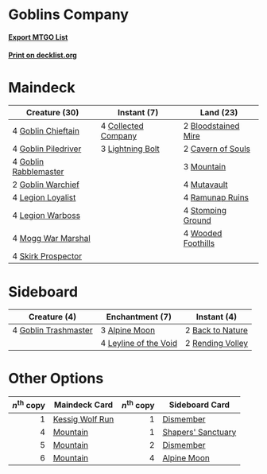 # Goblins Company

#### [Export MTGO List](../collection/Goblins%20Company/Goblins%20Company.txt)
#### [Print on decklist.org](http://decklist.org/?deckmain=2%09Bloodstained%20Mire%0A2%09Cavern%20of%20Souls%0A4%09Collected%20Company%0A4%09Goblin%20Chieftain%0A4%09Goblin%20Piledriver%0A4%09Goblin%20Rabblemaster%0A2%09Goblin%20Warchief%0A4%09Legion%20Loyalist%0A4%09Legion%20Warboss%0A3%09Lightning%20Bolt%0A4%09Mogg%20War%20Marshal%0A3%09Mountain%0A4%09Mutavault%0A4%09Ramunap%20Ruins%0A4%09Skirk%20Prospector%0A4%09Stomping%20Ground%0A4%09Wooded%20Foothills&deckside=3%09Alpine%20Moon%0A2%09Back%20to%20Nature%0A4%09Goblin%20Trashmaster%0A4%09Leyline%20of%20the%20Void%0A2%09Rending%20Volley)
# Maindeck

|                                         Creature (30)                                          |                                         Instant (7)                                          |                                          Land (23)                                           |
|------------------------------------------------------------------------------------------------|----------------------------------------------------------------------------------------------|----------------------------------------------------------------------------------------------|
|4 [Goblin Chieftain](http://gatherer.wizards.com/Pages/Card/Details.aspx?multiverseid=438481)   |4 [Collected Company](http://gatherer.wizards.com/Pages/Card/Details.aspx?multiverseid=394519)|2 [Bloodstained Mire](http://gatherer.wizards.com/Pages/Card/Details.aspx?multiverseid=405094)|
|4 [Goblin Piledriver](http://gatherer.wizards.com/Pages/Card/Details.aspx?multiverseid=382962)  |3 [Lightning Bolt](http://gatherer.wizards.com/Pages/Card/Details.aspx?multiverseid=234704)   |2 [Cavern of Souls](http://gatherer.wizards.com/Pages/Card/Details.aspx?multiverseid=426057)  |
|4 [Goblin Rabblemaster](http://gatherer.wizards.com/Pages/Card/Details.aspx?multiverseid=438486)|                                                                                              |3 [Mountain](http://gatherer.wizards.com/Pages/Card/Details.aspx?multiverseid=439604)         |
|2 [Goblin Warchief](http://gatherer.wizards.com/Pages/Card/Details.aspx?multiverseid=382966)    |                                                                                              |4 [Mutavault](http://gatherer.wizards.com/Pages/Card/Details.aspx?multiverseid=152724)        |
|4 [Legion Loyalist](http://gatherer.wizards.com/Pages/Card/Details.aspx?multiverseid=366348)    |                                                                                              |4 [Ramunap Ruins](http://gatherer.wizards.com/Pages/Card/Details.aspx?multiverseid=430870)    |
|4 [Legion Warboss](http://gatherer.wizards.com/Pages/Card/Details.aspx?multiverseid=452859)     |                                                                                              |4 [Stomping Ground](http://gatherer.wizards.com/Pages/Card/Details.aspx?multiverseid=405110)  |
|4 [Mogg War Marshal](http://gatherer.wizards.com/Pages/Card/Details.aspx?multiverseid=370547)   |                                                                                              |4 [Wooded Foothills](http://gatherer.wizards.com/Pages/Card/Details.aspx?multiverseid=405116) |
|4 [Skirk Prospector](http://gatherer.wizards.com/Pages/Card/Details.aspx?multiverseid=383096)   |                                                                                              |                                                                                              |


# Sideboard

|                                         Creature (4)                                          |                                        Enchantment (7)                                         |                                        Instant (4)                                        |
|-----------------------------------------------------------------------------------------------|------------------------------------------------------------------------------------------------|-------------------------------------------------------------------------------------------|
|4 [Goblin Trashmaster](http://gatherer.wizards.com/Pages/Card/Details.aspx?multiverseid=447280)|3 [Alpine Moon](http://gatherer.wizards.com/Pages/Card/Details.aspx?multiverseid=447264)        |2 [Back to Nature](http://gatherer.wizards.com/Pages/Card/Details.aspx?multiverseid=383187)|
|                                                                                               |4 [Leyline of the Void](http://gatherer.wizards.com/Pages/Card/Details.aspx?multiverseid=205013)|2 [Rending Volley](http://gatherer.wizards.com/Pages/Card/Details.aspx?multiverseid=394663)|


# Other Options

|*n*<sup>th</sup> copy|                                      Maindeck Card                                       |*n*<sup>th</sup> copy|                                       Sideboard Card                                        |
|--------------------:|------------------------------------------------------------------------------------------|--------------------:|---------------------------------------------------------------------------------------------|
|                    1|[Kessig Wolf Run](http://gatherer.wizards.com/Pages/Card/Details.aspx?multiverseid=373323)|                    1|[Dismember](http://gatherer.wizards.com/Pages/Card/Details.aspx?multiverseid=397830)         |
|                    4|[Mountain](http://gatherer.wizards.com/Pages/Card/Details.aspx?multiverseid=439604)       |                    1|[Shapers' Sanctuary](http://gatherer.wizards.com/Pages/Card/Details.aspx?multiverseid=435362)|
|                    5|[Mountain](http://gatherer.wizards.com/Pages/Card/Details.aspx?multiverseid=439604)       |                    2|[Dismember](http://gatherer.wizards.com/Pages/Card/Details.aspx?multiverseid=397830)         |
|                    6|[Mountain](http://gatherer.wizards.com/Pages/Card/Details.aspx?multiverseid=439604)       |                    4|[Alpine Moon](http://gatherer.wizards.com/Pages/Card/Details.aspx?multiverseid=447264)       |

